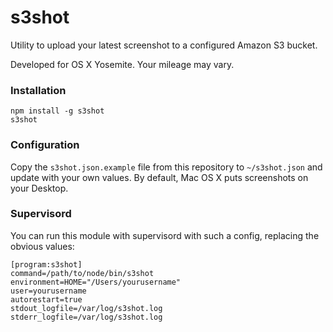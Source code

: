 # s3shot
Utility to upload your latest screenshot to a configured Amazon S3 bucket.

Developed for OS X Yosemite. Your mileage may vary.

### Installation

```
npm install -g s3shot
s3shot
```

### Configuration

Copy the `s3shot.json.example` file from this repository to `~/s3shot.json` and update with your own values. By default, Mac OS X puts screenshots on your Desktop.

### Supervisord

You can run this module with supervisord with such a config, replacing the obvious values:

```
[program:s3shot]
command=/path/to/node/bin/s3shot
environment=HOME="/Users/yourusername"
user=yourusername
autorestart=true
stdout_logfile=/var/log/s3shot.log
stderr_logfile=/var/log/s3shot.log
```
